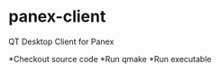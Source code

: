 panex-client
============

QT Desktop Client for Panex

*Checkout source code
*Run qmake
*Run executable